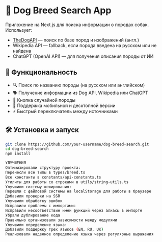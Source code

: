 # 🐶 Dog Breed Search App

Приложение на Next.js для поиска информации о породах собак. Использует:

- [TheDogAPI](https://thedogapi.com/) — поиск по базе пород и изображений (англ.)
- Wikipedia API — fallback, если порода введена на русском или не найдена
- ChatGPT (OpenAI API) — для получения описания породы от ИИ

## 🚀 Функциональность

- 🔍 Поиск по названию породы (на русском или английском)
- 🐕 Получение информации из Dog API, Wikipedia или ChatGPT
- 🎲 Кнопка случайной породы
- 📱 Поддержка мобильной и десктопной версии
- ⚡ Быстрый переключатель между источниками

## 🛠️ Установка и запуск

```bash
git clone https://github.com/your-username/dog-breed-search.git
cd dog-breed-search
npm install

УЛУЧШЕНИЯ
Оптимизировали структуру проекта:
Перенесли все типы в types/breed.ts
Все константы в constants/api-constants.ts
Утилиты для работы со строками в utils/string-utils.ts
Улучшили систему кеширования:
Перешли с файловой системы на localStorage для работы в браузере
Добавили проверки на SSR
Улучшили обработку ошибок
Исправили проблемы с импортами:
Исправили несоответствие имен функций через алиасы в импорте
Убрали дублирование кода
Правильно организовали зависимости между модулями
Улучшили определение языка:
Добавили поддержку трех языков (EN, RU, UK)
Реализовали надежное определение языка через регулярные выражения
